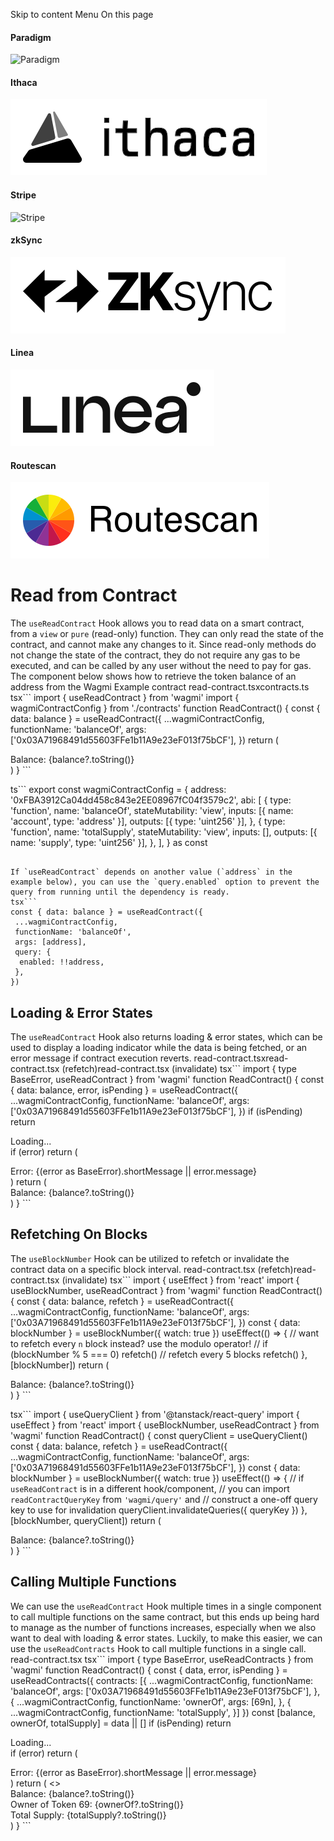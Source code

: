 Skip to content 
Menu
On this page
#### Paradigm
![Paradigm](https://raw.githubusercontent.com/wevm/.github/main/content/sponsors/paradigm-light.svg)
#### Ithaca
![Ithaca](https://raw.githubusercontent.com/wevm/.github/main/content/sponsors/ithaca-light.svg)
#### Stripe
![Stripe](https://raw.githubusercontent.com/wevm/.github/main/content/sponsors/stripe-light.svg)
#### zkSync
![zkSync](https://raw.githubusercontent.com/wevm/.github/main/content/sponsors/zksync-light.svg)
#### Linea
![Linea](https://raw.githubusercontent.com/wevm/.github/main/content/sponsors/linea-light.svg)
#### Routescan
![Routescan](https://raw.githubusercontent.com/wevm/.github/main/content/sponsors/routescan-light.svg)
# Read from Contract ​
The `useReadContract` Hook allows you to read data on a smart contract, from a `view` or `pure` (read-only) function. They can only read the state of the contract, and cannot make any changes to it. Since read-only methods do not change the state of the contract, they do not require any gas to be executed, and can be called by any user without the need to pay for gas.
The component below shows how to retrieve the token balance of an address from the Wagmi Example contract
read-contract.tsxcontracts.ts
tsx```
import { useReadContract } from 'wagmi'
import { wagmiContractConfig } from './contracts'
function ReadContract() {
 const { data: balance } = useReadContract({
  ...wagmiContractConfig,
  functionName: 'balanceOf',
  args: ['0x03A71968491d55603FFe1b11A9e23eF013f75bCF'],
 })
 return (
  <div>Balance: {balance?.toString()}</div>
 )
}
```

ts```
export const wagmiContractConfig = {
 address: '0xFBA3912Ca04dd458c843e2EE08967fC04f3579c2',
 abi: [
  {
   type: 'function',
   name: 'balanceOf',
   stateMutability: 'view',
   inputs: [{ name: 'account', type: 'address' }],
   outputs: [{ type: 'uint256' }],
  },
  {
   type: 'function',
   name: 'totalSupply',
   stateMutability: 'view',
   inputs: [],
   outputs: [{ name: 'supply', type: 'uint256' }],
  },
 ],
} as const
```

If `useReadContract` depends on another value (`address` in the example below), you can use the `query.enabled` option to prevent the query from running until the dependency is ready.
tsx```
const { data: balance } = useReadContract({
 ...wagmiContractConfig,
 functionName: 'balanceOf',
 args: [address],
 query: {
  enabled: !!address,
 },
})
```

## Loading & Error States ​
The `useReadContract` Hook also returns loading & error states, which can be used to display a loading indicator while the data is being fetched, or an error message if contract execution reverts.
read-contract.tsxread-contract.tsx (refetch)read-contract.tsx (invalidate)
tsx```
import { type BaseError, useReadContract } from 'wagmi'
function ReadContract() {
 const {
  data: balance,
  error,
  isPending
 } = useReadContract({
  ...wagmiContractConfig,
  functionName: 'balanceOf',
  args: ['0x03A71968491d55603FFe1b11A9e23eF013f75bCF'],
 })
 if (isPending) return <div>Loading...</div>
 if (error)
  return (
   <div>
    Error: {(error as BaseError).shortMessage || error.message}
   </div>
  )
 return (
  <div>Balance: {balance?.toString()}</div>
 )
}
```

## Refetching On Blocks ​
The `useBlockNumber` Hook can be utilized to refetch or invalidate the contract data on a specific block interval.
read-contract.tsx (refetch)read-contract.tsx (invalidate)
tsx```
import { useEffect } from 'react'
import { useBlockNumber, useReadContract } from 'wagmi'
function ReadContract() {
 const { data: balance, refetch } = useReadContract({
  ...wagmiContractConfig,
  functionName: 'balanceOf',
  args: ['0x03A71968491d55603FFe1b11A9e23eF013f75bCF'],
 })
 const { data: blockNumber } = useBlockNumber({ watch: true })
 useEffect(() => {
  // want to refetch every `n` block instead? use the modulo operator!
  // if (blockNumber % 5 === 0) refetch() // refetch every 5 blocks
  refetch()
 }, [blockNumber])
 return (
  <div>Balance: {balance?.toString()}</div>
 )
}
```

tsx```
import { useQueryClient } from '@tanstack/react-query'
import { useEffect } from 'react'
import { useBlockNumber, useReadContract } from 'wagmi'
function ReadContract() {
 const queryClient = useQueryClient()
 const { data: balance, refetch } = useReadContract({
  ...wagmiContractConfig,
  functionName: 'balanceOf',
  args: ['0x03A71968491d55603FFe1b11A9e23eF013f75bCF'],
 })
 const { data: blockNumber } = useBlockNumber({ watch: true })
 useEffect(() => {
  // if `useReadContract` is in a different hook/component,
  // you can import `readContractQueryKey` from `'wagmi/query'` and
  // construct a one-off query key to use for invalidation
  queryClient.invalidateQueries({ queryKey })
 }, [blockNumber, queryClient])
 return (
  <div>Balance: {balance?.toString()}</div>
 )
}
```

## Calling Multiple Functions ​
We can use the `useReadContract` Hook multiple times in a single component to call multiple functions on the same contract, but this ends up being hard to manage as the number of functions increases, especially when we also want to deal with loading & error states.
Luckily, to make this easier, we can use the `useReadContracts` Hook to call multiple functions in a single call.
read-contract.tsx
tsx```
import { type BaseError, useReadContracts } from 'wagmi'
function ReadContract() {
 const {
  data,
  error,
  isPending
 } = useReadContracts({
  contracts: [{
   ...wagmiContractConfig,
   functionName: 'balanceOf',
   args: ['0x03A71968491d55603FFe1b11A9e23eF013f75bCF'],
  }, {
   ...wagmiContractConfig,
   functionName: 'ownerOf',
   args: [69n],
  }, {
   ...wagmiContractConfig,
   functionName: 'totalSupply',
  }]
 })
 const [balance, ownerOf, totalSupply] = data || []
 if (isPending) return <div>Loading...</div>
 if (error)
  return (
   <div>
    Error: {(error as BaseError).shortMessage || error.message}
   </div>
  )
 return (
  <>
   <div>Balance: {balance?.toString()}</div>
   <div>Owner of Token 69: {ownerOf?.toString()}</div>
   <div>Total Supply: {totalSupply?.toString()}</div>
  </>
 )
}
```


